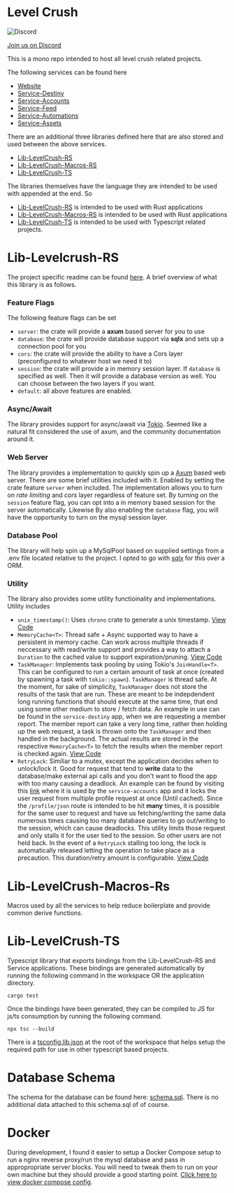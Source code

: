 # Level Crush

![Discord](<https://img.shields.io/discord/303862208419594240?logo=discord&logoColor=rgb(255%2C255%2C255)&link=https%3A%2F%2Fdiscord.gg%2Flevelcrush>)

[Join us on Discord](https://discord.gg/levelcrush)

This is a mono repo intended to host all level crush related projects.

The following services can be found here

- [Website](./website)
- [Service-Destiny](./service-destiny)
- [Service-Accounts](./service-accounts)
- [Service-Feed](./service-feed)
- [Service-Automations](./service-automations)
- [Service-Assets](./service-assets)

There are an additional three libraries defined here that are also stored and used between the above services.

- [Lib-LevelCrush-RS](./lib-levelcrush-rs)
- [Lib-LevelCrush-Macros-RS](./lib-levelcrush-macros-rs)
- [Lib-LevelCrush-TS](./lib-levelcrush-ts)

The libraries themselves have the language they are intended to be used with appended at the end. So

- [Lib-LevelCrush-RS](./lib-levelcrush-rs) is intended to be used with Rust applications
- [Lib-LevelCrush-Macros-RS](./lib-levelcrush-macros-rs) is intended to be used with Rust applications
- [Lib-LevelCrush-TS](./lib-levelcrush-ts) is intended to be used with Typescript related projects.

# Lib-Levelcrush-RS

The project specific readme can be found [here](./lib-levelcrush-rs). A brief overview of what this library is as follows.

### Feature Flags

The following feature flags can be set

- `server`: the crate will provide a **axum** based server for you to use
- `database`: the crate will provide database support via **sqlx** and sets up a connection pool for you
- `cors`: the crate will provide the ability to have a Cors layer (preconfigured to whatever host we need it to)
- `session`: the crate will provide a in memory session layer. If `database` is specified as well. Then it will provide a database version as well. You can choose between the two layers if you want.
- `default`: all above features are enabled.

### Async/Await

The library provides support for async/await via [Tokio](https://tokio.rs/). Seemed like a natural fit considered the use of axum, and the community documentation around it.

### Web Server

The library provides a implementation to quickly spin up a [Axum](https://github.com/tokio-rs/axum) based web server. There are some brief utilities included with it. Enabled by setting the crate feature `server` when included. The implementation allows you to turn on _rate limiting_ and _cors_ layer regardless of feature set. By turning on the `session` feature flag, you can opt into a in memory based session for the server automatically. Likewise By also enabling the `database` flag, you will have the opportunity to turn on the mysql session layer.

### Database Pool

The library will help spin up a MySqlPool based on supplied settings from a .env file located relative to the project. I opted to go with [sqlx](https://github.com/launchbadge/sqlx) for this over a ORM.

### Utility

The library also provides some utility functioinality and implementations. Utility includes

- `unix_timestamp()`: Uses `chrono` crate to generate a unix timestamp. [View Code](./lib-levelcrush-rs/src/util.rs)
- `MemoryCache<T>`: Thread safe + Async supported way to have a persistent in memory cache. Can work across multiple threads if neccessary with read/write support and provides a way to attach a `Duration` to the cached value to support expiration/pruning. [View Code](./lib-levelcrush-rs/src/cache.rs)
- `TaskManager`: Implements task pooling by using Tokio's `JoinHandle<T>`. This can be configured to run a certain amount of task at once (created by spawning a task with `tokio::spawn`). `TaskManager` is thread safe. At the moment, for sake of simplicity, `TaskManager` does not store the results of the task that are run. These are meant to be indepdendent long running functions that should execute at the same time, that end using some other medium to store / fetch data.
  An example in use can be found in the `service-destiny` app, when we are requesting a member report. The member report can take a very long time, rather then holding up the web request, a task is thrown onto the `TaskManager` and then handled in the background. The actual results are stored in the respective `MemoryCache<T>` to fetch the results when the member report is checked again.
  [View Code](./lib-levelcrush-rs/src/task_manager.rs)
- `RetryLock`: Similiar to a mutex, except the application decides when to unlock/lock it. Good for request that tend to **write** data to the database/make external api calls and you don't want to flood the app with too many causing a deadlock. An example can be found by visiting this [link](./service-accounts/src/routes/profile.rs) where it is used by the `service-accounts` app and it locks the user request from multiple profile request at once (Until cached). Since the `/profile/json` route is intended to be hit **many** times, it is possible for the same user to request and have us fetching/writing the same data numerous times causing too many database queries to go out/writing to the session, which can cause deadlocks. This utility limits those request and only stalls it for the user tied to the session. So other users are not held back. In the event of a `RetryLock` stalling too long, the lock is automatically released letting the operation to take place as a precaution. This duration/retry amount is configurable. [View Code](./lib-levelcrush-rs/src/retry_lock.rs)

# Lib-LevelCrush-Macros-Rs

Macros used by all the services to help reduce boilerplate and provide common derive functions.

# Lib-LevelCrush-TS

Typescript library that exports bindings from the Lib-LevelCrush-RS and Service applications. These bindings are generated automatically by running the following command in the workspace OR the application directory.

```
cargo test
```

Once the bindings have been generated, they can be compiled to JS for js/ts consumption by running the following command.

```
npx tsc --build
```

There is a [tsconfig.lib.json](./tsconfig.lib.json) at the root of the workspace that helps setup the required path for use in other typescript based projects.

# Database Schema

The schema for the database can be found here: [schema.sql](./database/schema.sql).
There is no additional data attached to this schema.sql of of course.

# Docker

During development, I found it easier to setup a Docker Compose setup to run a nginx reverse proxy/run the mysql database and pass in appropropriate server blocks. You will need to tweak them to run on your own machine but they should provide a good starting point. [Click here to view docker compose config](./docker-dev/).
